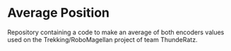 # Average Position
Repository containing a code to make an average of both encoders values used on the Trekking/RoboMagellan project of team ThundeRatz.
